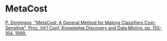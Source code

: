 # MetaCost
[P. Domingos, "MetaCost: A General Method for Making Classifiers Cost-Sensitive", Proc. Int’l Conf. Knowledge Discovery and Data Mining, pp. 155-164, 1999.](https://homes.cs.washington.edu/~pedrod/papers/kdd99.pdf)

